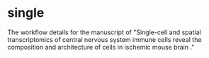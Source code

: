 # single
The workflow details for the manuscript of "Single-cell and spatial transcriptomics of central nervous system immune cells reveal the composition and architecture of cells in ischemic mouse brain ."

